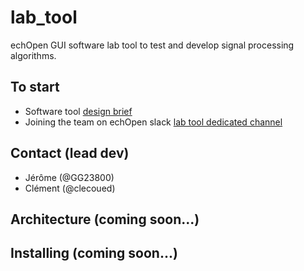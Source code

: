 # lab_tool
echOpen GUI software lab tool to test and develop signal processing algorithms. 

## To start
- Software tool [design brief](https://github.com/echopen/lab_tool/blob/master/DB_laboratory_tool_v2_en.pdf)
- Joining the team on echOpen slack [lab tool dedicated channel](https://echopen.slack.com/messages/CCGEF6CQY/)

## Contact (lead dev)
- Jérôme (@GG23800)
- Clément (@clecoued)

## Architecture (coming soon...)

## Installing (coming soon...) 
